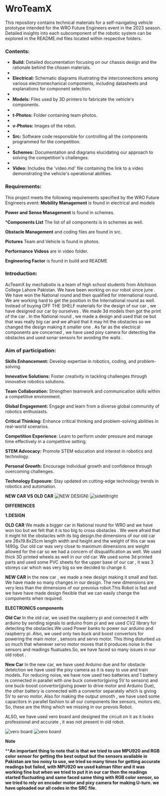 # WroTeamX


This repository contains technical materials for a self-navigating vehicle prototype intended for the WRO Future Engineers event in the 2023 season. Detailed insights into each subcomponent of the robotic system can be explored in the README.md files located within respective folders.

### Contents:

- **Build:** Detailed documentation focusing on our chassis design and the rationale behind the chosen materials.
- 
- **Electrical:** Schematic diagrams illustrating the interconnections among various electromechanical components, including datasheets and explanations for component selection.
- 
- **Models:** Files used by 3D printers to fabricate the vehicle's components.
- 
- **t-Photos:** Folder containing team photos.
- 
- **v-Photos:** Images of the robot.
- 
- **Src:** Software code responsible for controlling all the components programmed for the competition.
- 
- **Schemes:** Documentation and diagrams elucidating our approach to solving the competition's challenges.
- 
- **Video:** Includes the 'video.md' file containing the link to a video demonstrating the vehicle's operational abilities.

### Requirements:

This project meets the following requirements specified by the WRO Future Engineers event:
**Mobility Management** is found in electrical and models

**Power and Sense Management** is found in schemes.

***Components List** The list of all components is in schemes as well.

**Obstacle Management** and coding files are found in src.

**Pictures**  Team and Vehicle is found in photos.

**Performance Videos** are in video folder.

**Engineering Factor** is found in build and README


### Introduction:
AcTeamX by mechabotix is a team of high school students from Aitchison College Lahore Pakistan. We have been working on our robot since june .
We have won the National round and then qualified for international round. We are working hard to get the position in the International round as well.
Instead of buying OFF THE SHELF materials for the design of our car , we have designed our car by ourselves . We made 3d models then got the print of the car .
In the National round , we made a design and used that oe but that was really big car and we afraid that it may hit the obstacles so we changed the design making it smaller one .
As far as the electrical components are concerned , we have used pixy camera for detecting the obstacles and used sonar sensors for avoiding the walls .



### Aim of participation:

**Skills Enhancement:** Develop expertise in robotics, coding, and problem-solving.

**Innovative Solutions:** Foster creativity in tackling challenges through innovative robotics solutions.

**Team Collaboration:** Strengthen teamwork and communication skills within a competitive environment.

**Global Engagement:** Engage and learn from a diverse global community of robotics enthusiasts.

**Critical Thinking:** Enhance critical thinking and problem-solving abilities in real-world scenarios.

**Competition Experience:** Learn to perform under pressure and manage time effectively in a competitive setting.

**STEM Advocacy:** Promote STEM education and interest in robotics and technology.

**Personal Growth:** Encourage individual growth and confidence through overcoming challenges.

**Technology Exposure:** Stay updated on cutting-edge technology trends in robotics and automation.




**NEW CAR VS OLD CAR**
![NEW DESIGN)](https://github.com/ACteamX/WroTeamX/assets/141714595/608c06b5-4983-4be8-89e8-85847c232f5f) ![sidetiltright](https://github.com/ACteamX/WroTeamX/assets/141714595/cb22b858-2131-4d04-bb26-f10d0f93bfd0)

**DIFFERENCES**

**1.DESIGN**

  **OLD CAR** We made a bigger car in National round for WRO and we have won too but we felt that it is too big to cross obstacles .
We were afraid that it might hit the obstacles with its big design.the dimensions of our old car are 26x19.8x25cm length width and height and the weight of this car was 1490g. Our old car was very close to maximum dimensions are weight allowed for the car so we had a concern of disqualification as well. We used thick 3D printed wheels as well in our old car. We used some 3d printed parts and used some PVC sheets for the upper base of our car , it was 3 storeys car which was very big so we decided to change it.

**NEW CAR** In the new car , we made a new design making it small and fast. We have made so many changes in our design. The new dimensions are very less than the dimensions of our prevoius robot.This Robot is fast and we have have made design flexible that we can easily change the components when required. 

**ELECTRONICS components**

**Old Car** In the old car, we used the raspberry pi and connected it with arduino by sending signals to arduino from pi and we used CV2 library for detecting the obstacles.We used Power banks to power our arduino and raspberry pi. Also, we used only two buck and boost convertors for powering the main motor , sensors and servo motor. This thing disturbed us so much that whenever servo motor moves that it produces noise in the sensors and readings fluatuates.So, we have faced so many issues in our old robot .

**New Car** In the new car, we have used Arduino due and for obstacle detetction we have used the pixy camera as it is easy to use and train models. For reducing noise, we have now used two batteries and 1 battery is connected in parallel with one buck convertor(giving 5V to sensors) and one buck-boost convertor(giving power to drive motor and Arduino Due), the other battery is connected with a convertor separately which is giving 5V to servo motor. Also for making the output smooth , we have used some capacitors in parallel fashion to all our components like sensors, motors etc.
So, these are the thing which we missing in our prevois Robot.

ALSO,
we have used vero board and designed the circuit on it as it looks professional and accurate , it was not present in old robot.

![vero board](https://github.com/ACteamX/WroTeamX/assets/141714595/5df687b0-4ae7-402f-ab06-b5a54f4b0618)
![vero board](https://github.com/ACteamX/WroTeamX/assets/141714595/eba352bd-c75a-4a8f-ae0a-bab460c0767c)


**Note**

****An important thing to note that is that we tried to use MPU920 and RGB color sensor for getting the best output but the sensors available in Pakistan are too noisy to use, we tried so many times for getting accurate readings but failed, with MPU920 we used kalman filter and it was working fine but when we tried to put it in our car then the readings started fluctuating and same faced same thing with RGB color sensor, so we tried to rely on encoder motor and pixy camera for making U-turn.
we have uploaded our all codes in the SRC file.**







